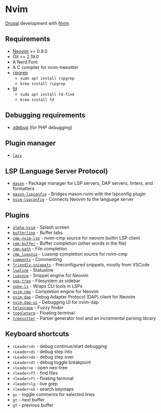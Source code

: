 # Nvim

[Drupal](https://www.drupal.org) development with [Nvim](https://neovim.io)

## Requirements
- [Neovim](https://github.com/neovim/neovim/blob/master/INSTALL.md) >= 0.9.0
- Git >= 2.19.0
- A Nerd Font
- A C compiler for nvim-treesitter
- [ripgrep](https://github.com/BurntSushi/ripgrep)
    - `sudo apt install ripgrep`
    - `brew install ripgrep`
- [fd](https://github.com/sharkdp/fd)
    - `sudo apt install fd-find`
    - `brew install fd`

## Debugging requirements
- [xdebug](https://xdebug.org) (for PHP debugging)

## Plugin manager
- [`lazy`](https://github.com/folke/lazy.nvim)

## LSP (Language Server Protocol)
- [`mason`](https://github.com/williamboman/mason.nvim) - Package manager for LSP servers, DAP servers, linters, and formatters
- [`mason-lspconfig`](https://github.com/williamboman/mason-lspconfig.nvim) - Bridges mason.nvim with the lspconfig plugin
- [`nvim-lspconfig`](https://github.com/neovim/nvim-lspconfig) - Connects Neovim to the language server

## Plugins
- [`alpha-nvim`](https://github.com/goolord/alpha-nvim) - Splash screen
- [`bufferline`](https://github.com/akinsho/bufferline.nvim) - Buffer tabs
- [`cmp-nvim-lsp`](https://github.com/hrsh7th/cmp-nvim-lsp) - nvim-cmp source for neovim builtin LSP client
- [`cmp-buffer`](https://github.com/hrsh7th/cmp-buffer) - Buffer completion (other words in the file)
- [`cmp-path`](https://github.com/hrsh7th/cmp-path) - File completion
- [`cmp_luasnip`](https://github.com/saadparwaiz1/cmp_luasnip) - Luasnip completion source for nvim-cmp 
- [`comments`](https://github.com/numToStr/Comment.nvim) - Commenting
- [`friendly-snippets`](https://github.com/rafamadriz/friendly-snippets) - Preconfigured snippets, mostly from VSCode
- [`lualine`](https://github.com/nvim-lualine/lualine.nvim) - Statusline
- [`luasnip`](https://github.com/L3MON4D3/LuaSnip) - Snippet engine for Neovim
- [`neo-tree`](https://github.com/nvim-neo-tree/neo-tree.nvim) - Filesystem as sidebar
- [`none-ls`](https://github.com/nvimtools/none-ls.nvim) - Wraps CLI tools in LSPs
- [`nvim-cmp`](https://github.com/hrsh7th/nvim-cmp) - Completion engine for Neovim
- [`nvim-dap`](https://github.com/mfussenegger/nvim-dap) - Debug Adapter Protocol (DAP) client for Neovim
- [`nvim-dap-ui`](https://github.com/rcarriga/nvim-dap-ui) - Debugging UI for nvim-dap
- [`telescope`](https://github.com/nvim-telescope/telescope.nvim) - Fuzzy finder
- [`toggleterm`](https://github.com/akinsho/toggleterm.nvim) - Floating terminal
- [`treesitter`](https://github.com/nvim-treesitter/nvim-treesitter) - Parser generator tool and an incremental parsing library

## Keyboard shortcuts
- `<Leader>dc` - debug continue/start debugging
- `<Leader>di` - debug step into
- `<Leader>do` - debug step over
- `<Leader>dt` - debug toggle breakpoint
- `<leader>e` - open neo-tree
- `<leader>ff` - find files
- `<leader>ft` - floating terminal
- `<leader>lg` - live grep
- `<leader>sk` - search keymaps
- `gc` - toggle comments for selected lines
- `gt` - next buffer
- `gT` - previous buffer
